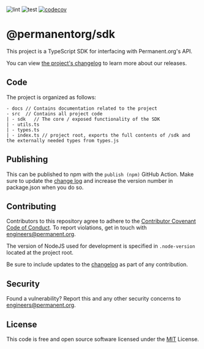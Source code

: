 ![lint](https://github.com/PermanentOrg/permanent-sdk/actions/workflows/lint.yml/badge.svg)
![test](https://github.com/PermanentOrg/permanent-sdk/actions/workflows/test.yml/badge.svg)
[![codecov](https://codecov.io/gh/PermanentOrg/permanent-sdk/branch/main/graph/badge.svg?token=MKQZQ1VKHY)](https://codecov.io/gh/PermanentOrg/permanent-sdk)

# @permanentorg/sdk
This project is a TypeScript SDK for interfacing with Permanent.org's API.

You can view [the project's changelog](CHANGELOG.md) to learn more about our releases.

## Code

The project is organized as follows:

```
- docs // Contains documentation related to the project
- src  // Contains all project code
| - sdk   // The core / exposed functionality of the SDK
| - utils.ts
| - types.ts
| - index.ts // project root, exports the full contents of /sdk and the externally needed types from types.js
```

## Publishing

This can be published to npm with the `publish (npm)` GitHub
Action. Make sure to update the [change
log](https://github.com/PermanentOrg/permanent-sdk/blob/main/CHANGELOG.md)
and increase the version number in package.json when you do so.

## Contributing

Contributors to this repository agree to adhere to the [Contributor Covenant Code of Conduct](CODE_OF_CONDUCT.md). To report violations, get in touch with engineers@permanent.org.

The version of NodeJS used for development is specified in `.node-version` located at the project root.

Be sure to include updates to the [changelog](CHANGELOG.md) as part of any contribution.

## Security

Found a vulnerability? Report this and any other security concerns to engineers@permanent.org.

## License

This code is free and open source software licensed under the [MIT](LICENSE) License.
